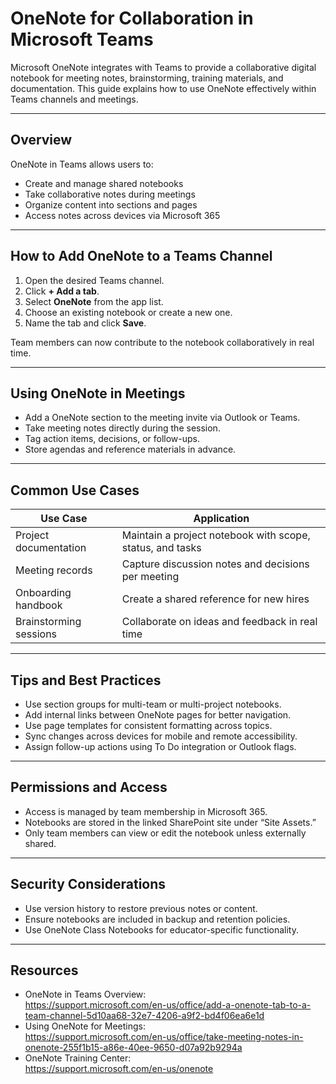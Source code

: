 # OneNote for Collaboration in Microsoft Teams

Microsoft OneNote integrates with Teams to provide a collaborative digital notebook for meeting notes, brainstorming, training materials, and documentation. This guide explains how to use OneNote effectively within Teams channels and meetings.

---

## Overview

OneNote in Teams allows users to:

- Create and manage shared notebooks
- Take collaborative notes during meetings
- Organize content into sections and pages
- Access notes across devices via Microsoft 365

---

## How to Add OneNote to a Teams Channel

1. Open the desired Teams channel.
2. Click **+ Add a tab**.
3. Select **OneNote** from the app list.
4. Choose an existing notebook or create a new one.
5. Name the tab and click **Save**.

Team members can now contribute to the notebook collaboratively in real time.

---

## Using OneNote in Meetings

- Add a OneNote section to the meeting invite via Outlook or Teams.
- Take meeting notes directly during the session.
- Tag action items, decisions, or follow-ups.
- Store agendas and reference materials in advance.

---

## Common Use Cases

| Use Case                | Application                                           |
|-------------------------|-------------------------------------------------------|
| Project documentation   | Maintain a project notebook with scope, status, and tasks |
| Meeting records         | Capture discussion notes and decisions per meeting     |
| Onboarding handbook     | Create a shared reference for new hires                |
| Brainstorming sessions  | Collaborate on ideas and feedback in real time         |

---

## Tips and Best Practices

- Use section groups for multi-team or multi-project notebooks.
- Add internal links between OneNote pages for better navigation.
- Use page templates for consistent formatting across topics.
- Sync changes across devices for mobile and remote accessibility.
- Assign follow-up actions using To Do integration or Outlook flags.

---

## Permissions and Access

- Access is managed by team membership in Microsoft 365.
- Notebooks are stored in the linked SharePoint site under “Site Assets.”
- Only team members can view or edit the notebook unless externally shared.

---

## Security Considerations

- Use version history to restore previous notes or content.
- Ensure notebooks are included in backup and retention policies.
- Use OneNote Class Notebooks for educator-specific functionality.

---

## Resources

- OneNote in Teams Overview:  
  https://support.microsoft.com/en-us/office/add-a-onenote-tab-to-a-team-channel-5d10aa68-32e7-4206-a9f2-bd4f06ea6e1d
- Using OneNote for Meetings:  
  https://support.microsoft.com/en-us/office/take-meeting-notes-in-onenote-255f1b15-a86e-40ee-9650-d07a92b9294a
- OneNote Training Center:  
  https://support.microsoft.com/en-us/onenote